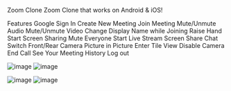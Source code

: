Zoom Clone
Zoom Clone that works on Android & iOS!

Features
Google Sign In
Create New Meeting
Join Meeting
Mute/Unmute Audio
Mute/Unmute Video
Change Display Name while Joining
Raise Hand
Start Screen Sharing
Mute Everyone
Start Live Stream
Screen Share
Chat
Switch Front/Rear Camera
Picture in Picture
Enter Tile View
Disable Camera
End Call
See Your Meeting History
Log out


![image](https://user-images.githubusercontent.com/73591592/184185768-ef839872-db12-487f-8399-b8fd4211a374.png)
![image](https://user-images.githubusercontent.com/73591592/184185994-5e937a07-26d5-4917-a50e-16e33d1d8b3d.png)

![image](https://user-images.githubusercontent.com/73591592/184186132-11bd6e89-4c94-463f-bd7f-628abcfe23df.png)
![image](https://user-images.githubusercontent.com/73591592/184186221-7386f4d2-740e-4827-a615-92fe125086f6.png)
